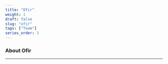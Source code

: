 ```yaml
---
title: "Ofir"
weight: 1
draft: false
slug: "ofir"
tags: ["Team"]
series_order: 3
---
```

### About Ofir

---